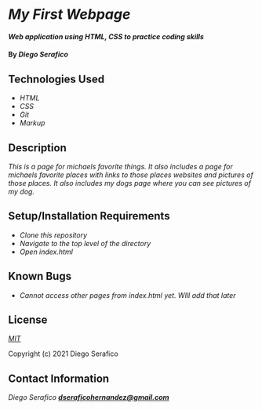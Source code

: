 # _My First Webpage_

#### _Web application using HTML, CSS to practice coding skills_

#### By _**Diego Serafico**_

## Technologies Used

* _HTML_
* _CSS_
* _Git_
* _Markup_

## Description

_This is a page for michaels favorite things. It also includes a page for michaels favorite places with links to those places websites and pictures of those places. It also includes my dogs page where you can see pictures of my dog._

## Setup/Installation Requirements

* _Clone this repository_
* _Navigate to the top level of the directory_
* _Open index.html_

## Known Bugs

* _Cannot access other pages from index.html yet. WIll add that later_

## License

_[MIT](https://opensource.org/licenses/MIT)_

Copyright (c) 2021 Diego Serafico

## Contact Information

_Diego Serafico **dseraficohernandez@gmail.com**_